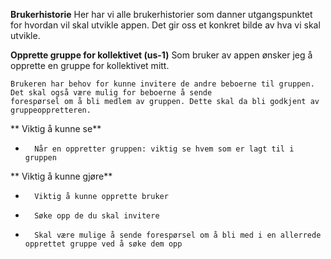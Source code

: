 **Brukerhistorie**
Her har vi alle brukerhistorier som danner utgangspunktet for hvordan vil skal utvikle appen. Det gir oss et konkret
bilde av hva vi skal utvikle.

**Opprette gruppe for kollektivet (us-1)**
    Som bruker av appen ønsker jeg å opprette en gruppe for kollektivet mitt.

    Brukeren har behov for kunne invitere de andre beboerne til gruppen. Det skal også være mulig for beboerne å sende
    forespørsel om å bli medlem av gruppen. Dette skal da bli godkjent av gruppeoppretteren.

**      Viktig å kunne se**
*       Når en oppretter gruppen: viktig se hvem som er lagt til i gruppen

**      Viktig å kunne gjøre**
*       Viktig å kunne opprette bruker
*       Søke opp de du skal invitere
*       Skal være mulige å sende forespørsel om å bli med i en allerrede opprettet gruppe ved å søke dem opp